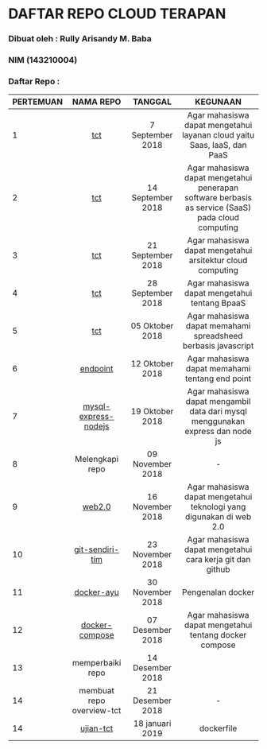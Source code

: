 # DAFTAR REPO CLOUD TERAPAN 

### Dibuat oleh : Rully Arisandy M. Baba
### NIM (143210004)

### Daftar Repo :

| PERTEMUAN | NAMA REPO                                                           | TANGGAL           | KEGUNAAN                                                                |
|-----------|:-------------------------------------------------------------------:|:-----------------:|:-----------------------------------------------------------------------:|
| 1         | [tct](https://github.com/rullybabaa/tct/tree/master/minggu-1)  | 7 September 2018  | Agar mahasiswa dapat mengetahui layanan cloud yaitu Saas, IaaS, dan PaaS|
| 2         | [tct](https://github.com/rullybabaa/tct/tree/master/minggu-2)  | 14 September 2018  | Agar mahasiswa dapat mengetahui penerapan software berbasis as service (SaaS) pada cloud computing|
| 3         | [tct](https://github.com/rullybabaa/tct/tree/master/minggu-3)  | 21 September 2018  | Agar mahasiswa dapat mengetahui arsitektur cloud computing |
| 4         | [tct](https://github.com/rullybabaa/tct/tree/master/minggu-4)  | 28 September 2018  | Agar mahasiswa dapat mengetahui tentang BpaaS|
| 5         | [tct](https://github.com/rullybabaa/tct/tree/master/minggu-5)  | 05 Oktober 2018  | Agar mahasiswa dapat memahami spreadsheed berbasis javascript |
| 6         | [endpoint](https://github.com/rullybabaa/tct/tree/master/minggu-6)  | 12 Oktober 2018  | Agar mahasiswa dapat memahami tentang end point |
| 7         | [mysql-express-nodejs](https://github.com/rullybabaa/mysql-express-nodejs)  | 19 Oktober 2018  | Agar mahasiswa dapat mengambil data dari mysql menggunakan express dan node js|
| 8         | Melengkapi repo                                                     | 09 November 2018  | -  |
| 9         | [web2.0](https://github.com/ayuwidyainggit/web2.0)                  | 16 November 2018  | Agar mahasiswa dapat mengetahui teknologi yang digunakan di web 2.0 |
| 10         | [git-sendiri-tim](https://github.com/ayuwidyainggit/git-sendiri-tim)| 23 November 2018  | Agar mahasiswa dapat mengetahui cara kerja git dan github|
| 11        | [docker-ayu](https://github.com/ayuwidyainggit/docker-ayu)  | 30 November 2018  |  Pengenalan docker  |
| 12         | [docker-compose](https://github.com/ayuwidyainggit/docker-compose)  | 07 Desember 2018  | Agar mahasiswa dapat mengetahui tentang docker compose|
| 13         | memperbaiki repo  | 14 Desember 2018  | |
| 14         | membuat repo overview-tct                                           | 21 Desember 2018  |  - |
| 14         | [ujian-tct](https://github.com/ayuwidyainggit/ujian-tct)                                        | 18 januari 2019  |  dockerfile|
